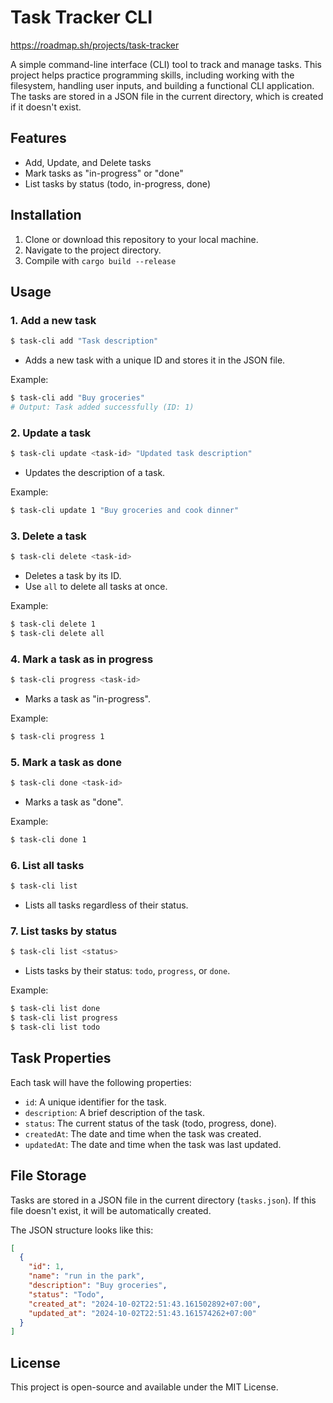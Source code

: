 # Task Tracker CLI
https://roadmap.sh/projects/task-tracker

A simple command-line interface (CLI) tool to track and manage tasks. This project helps practice programming skills, including working with the filesystem, handling user inputs, and building a functional CLI application. The tasks are stored in a JSON file in the current directory, which is created if it doesn't exist.

## Features

- Add, Update, and Delete tasks
- Mark tasks as "in-progress" or "done"
- List tasks by status (todo, in-progress, done)

## Installation

1. Clone or download this repository to your local machine.
2. Navigate to the project directory.
3. Compile with `cargo build --release`


## Usage

### 1. Add a new task

```bash
$ task-cli add "Task description"
```

- Adds a new task with a unique ID and stores it in the JSON file.

Example:

```bash
$ task-cli add "Buy groceries"
# Output: Task added successfully (ID: 1)
```

### 2. Update a task

```bash
$ task-cli update <task-id> "Updated task description"
```

- Updates the description of a task.

Example:

```bash
$ task-cli update 1 "Buy groceries and cook dinner"
```

### 3. Delete a task

```bash
$ task-cli delete <task-id>
```

- Deletes a task by its ID.
- Use `all` to delete all tasks at once.

Example:

```bash
$ task-cli delete 1
$ task-cli delete all
```

### 4. Mark a task as in progress

```bash
$ task-cli progress <task-id>
```

- Marks a task as "in-progress".

Example:

```bash
$ task-cli progress 1
```

### 5. Mark a task as done

```bash
$ task-cli done <task-id>
```

- Marks a task as "done".

Example:

```bash
$ task-cli done 1
```

### 6. List all tasks

```bash
$ task-cli list
```

- Lists all tasks regardless of their status.

### 7. List tasks by status

```bash
$ task-cli list <status>
```

- Lists tasks by their status: `todo`, `progress`, or `done`.

Example:

```bash
$ task-cli list done
$ task-cli list progress
$ task-cli list todo
```

## Task Properties

Each task will have the following properties:

- `id`: A unique identifier for the task.
- `description`: A brief description of the task.
- `status`: The current status of the task (todo, progress, done).
- `createdAt`: The date and time when the task was created.
- `updatedAt`: The date and time when the task was last updated.

## File Storage

Tasks are stored in a JSON file in the current directory (`tasks.json`). If this file doesn't exist, it will be automatically created.

The JSON structure looks like this:

```json
[
  {
    "id": 1,
    "name": "run in the park",
    "description": "Buy groceries",
    "status": "Todo",
    "created_at": "2024-10-02T22:51:43.161502892+07:00",
    "updated_at": "2024-10-02T22:51:43.161574262+07:00"
  }
]
```

## License

This project is open-source and available under the MIT License.

